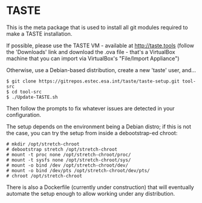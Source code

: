 TASTE
=====

This is the meta package that is used to install all git modules required
to make a TASTE installation.

If possible, please use the TASTE VM - available at http://taste.tools
(follow the 'Downloads' link and download the .ova file - that's a VirtualBox
machine that you can import via VirtualBox's "File/Import Appliance")

Otherwise, use a Debian-based distribution, create a new 'taste' user, and...

    $ git clone https://gitrepos.estec.esa.int/taste/taste-setup.git tool-src
    $ cd tool-src
    $ ./Update-TASTE.sh

Then follow the prompts to fix whatever issues are detected in your configuration.

The setup depends on the environment being a Debian distro; if this is not the case,
you can try the setup from inside a debootstrap-ed chroot:

    # mkdir /opt/stretch-chroot
    # debootstrap stretch /opt/stretch-chroot
    # mount -t proc none /opt/stretch-chroot/proc/
    # mount -t sysfs none /opt/stretch-chroot/sys/
    # mount -o bind /dev /opt/stretch-chroot/dev/
    # mount -o bind /dev/pts /opt/stretch-chroot/dev/pts/
    # chroot /opt/stretch-chroot

There is also a Dockerfile (currently under construction) that will eventually
automate the setup enough to allow working under any distribution.
